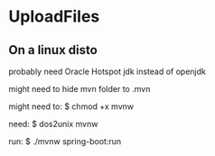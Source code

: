 # UploadFiles

## On a linux disto

probably need Oracle Hotspot jdk instead of openjdk

might need to hide mvn folder to .mvn 

might need to: $ chmod +x mvnw

need: $ dos2unix mvnw

run: $ ./mvnw spring-boot:run


